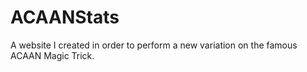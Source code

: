 # ACAANStats
A website I created in order to perform a new variation on the famous ACAAN Magic Trick.